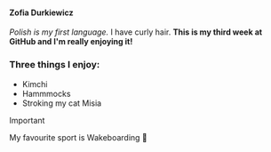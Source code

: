 #### Zofia Durkiewicz 

_Polish is my first language._ 
I have curly hair. 
**This is my third week at GitHub and I'm really enjoying it!** 

### Three things I enjoy: 

+ Kimchi
+ Hammmocks
+ Stroking my cat Misia

> [!IMPORTANT]
> My favourite sport is Wakeboarding 🌊

